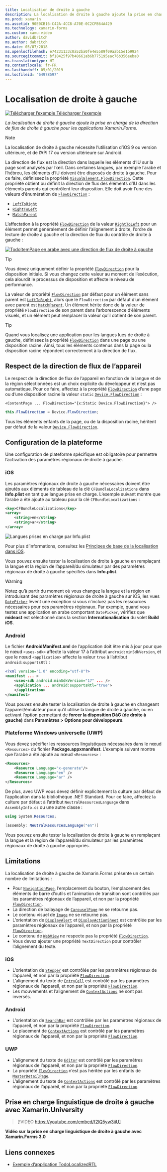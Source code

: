 ```yaml
---
title: Localisation de droite à gauche
description: La localisation de droite à gauche ajoute la prise en charge de la direction de flux de droite à gauche pour les applications Xamarin.Forms.
ms.prod: xamarin
ms.assetid: 90E0CB16-C42A-4CC8-A70E-0C2CFB64A429
ms.technology: xamarin-forms
ms.custom: xamu-video
author: davidbritch
ms.author: dabritch
ms.date: 05/07/2018
ms.openlocfilehash: e74231133c0a52ba0fe4e5589f09aab15e1b9924
ms.sourcegitcommit: bf18425f97b48661ab6b775195eac76b356eeba0
ms.translationtype: HT
ms.contentlocale: fr-FR
ms.lasthandoff: 05/01/2019
ms.locfileid: "64978597"
---
```

# <a name="right-to-left-localization"></a>Localisation de droite à gauche

[![Télécharger l’exemple](~/media/shared/download.png) Télécharger l’exemple](https://developer.xamarin.com/samples/xamarin-forms/TodoLocalizedRTL/)

_La localisation de droite à gauche ajoute la prise en charge de la direction de flux de droite à gauche pour les applications Xamarin.Forms._

> [!NOTE]
> La localisation de droite à gauche nécessite l’utilisation d’iOS 9 ou version ultérieure, et de l’API 17 ou version ultérieure sur Android.

La direction de flux est la direction dans laquelle les éléments d’IU sur la page sont analysés par l’œil. Dans certaines langues, par exemple l’arabe et l’hébreu, les éléments d’IU doivent être disposés de droite à gauche. Pour ce faire, définissez la propriété [`VisualElement.FlowDirection`](xref:Xamarin.Forms.VisualElement.FlowDirection). Cette propriété obtient ou définit la direction de flux des éléments d’IU dans les éléments parents qui contrôlent leur disposition. Elle doit avoir l’une des valeurs d’énumération de [`FlowDirection`](xref:Xamarin.Forms.FlowDirection) :

- [`LeftToRight`](xref:Xamarin.Forms.FlowDirection.LeftToRight)
- [`RightToLeft`](xref:Xamarin.Forms.FlowDirection.RightToLeft)
- [`MatchParent`](xref:Xamarin.Forms.FlowDirection.MatchParent)

L’affectation à la propriété [`FlowDirection`](xref:Xamarin.Forms.VisualElement.FlowDirection) de la valeur [`RightToLeft`](xref:Xamarin.Forms.FlowDirection.RightToLeft) pour un élément permet généralement de définir l’alignement à droite, l’ordre de lecture de droite à gauche et la direction de flux du contrôle de droite à gauche :

[![TodoItemPage en arabe avec une direction de flux de droite à gauche](rtl-images/TodoItemPage-Arabic.png "TodoItemPage en arabe avec une direction de flux de droite à gauche")](rtl-images/TodoItemPage-Arabic-Large.png#lightbox "TodoItemPage en arabe avec une direction de flux de droite à gauche")

> [!TIP]
> Vous devez uniquement définir la propriété [`FlowDirection`](xref:Xamarin.Forms.VisualElement.FlowDirection) pour la disposition initiale. Si vous changez cette valeur au moment de l’exécution, cela alourdit le processus de disposition et affecte le niveau de performance.

La valeur de propriété [`FlowDirection`](xref:Xamarin.Forms.VisualElement.FlowDirection) par défaut pour un élément sans parent est [`LeftToRight`](xref:Xamarin.Forms.FlowDirection.LeftToRight), alors que le `FlowDirection` par défaut d’un élément avec parent est [`MatchParent`](xref:Xamarin.Forms.FlowDirection.MatchParent). Un élément hérite donc de la valeur de propriété `FlowDirection` de son parent dans l’arborescence d’éléments visuels, et un élément peut remplacer la valeur qu’il obtient de son parent.

> [!TIP]
> Quand vous localisez une application pour les langues lues de droite à gauche, définissez la propriété [`FlowDirection`](xref:Xamarin.Forms.VisualElement.FlowDirection) dans une page ou une disposition racine. Ainsi, tous les éléments contenus dans la page ou la disposition racine répondent correctement à la direction de flux.

## <a name="respecting-device-flow-direction"></a>Respect de la direction de flux de l’appareil

Le respect de la direction de flux de l’appareil en fonction de la langue et de la région sélectionnées est un choix explicite du développeur et n’est pas automatique. Pour ce faire, affectez à la propriété [`FlowDirection`](xref:Xamarin.Forms.VisualElement.FlowDirection) d’une page ou d’une disposition racine la valeur `static` [`Device.FlowDirection`](xref:Xamarin.Forms.Device.FlowDirection) :

```xaml
<ContentPage ... FlowDirection="{x:Static Device.FlowDirection}"> />
```

```csharp
this.FlowDirection = Device.FlowDirection;
```

Tous les éléments enfants de la page, ou de la disposition racine, héritent par défaut de la valeur [`Device.FlowDirection`](xref:Xamarin.Forms.Device.FlowDirection).

## <a name="platform-setup"></a>Configuration de la plateforme

Une configuration de plateforme spécifique est obligatoire pour permettre l’activation des paramètres régionaux de droite à gauche.

### <a name="ios"></a>iOS

Les paramètres régionaux de droite à gauche nécessaires doivent être ajoutés aux éléments de tableau de la clé `CFBundleLocalizations` dans **Info.plist** en tant que langue prise en charge. L’exemple suivant montre que l’arabe a été ajouté au tableau pour la clé `CFBundleLocalizations` :

```xml
<key>CFBundleLocalizations</key>
<array>
    <string>en</string>
    <string>ar</string>
</array>
```

![Langues prises en charge par Info.plist](rtl-images/ios-locales.png "Langues prises en charge par Info.plist")

Pour plus d’informations, consultez les [Principes de base de la localisation dans iOS](https://docs.microsoft.com/xamarin/ios/app-fundamentals/localization/#localization-basics-in-ios).

Vous pouvez ensuite tester la localisation de droite à gauche en remplaçant la langue et la région de l’appareil/du simulateur par des paramètres régionaux de droite à gauche spécifiés dans **Info.plist**.

> [!WARNING]
> Notez qu’à partir du moment où vous changez la langue et la région en introduisant des paramètres régionaux de droite à gauche sur iOS, les vues [`DatePicker`](xref:Xamarin.Forms.DatePicker) lèvent une exception si vous n’incluez pas les ressources nécessaires pour ces paramètres régionaux. Par exemple, quand vous testez une application en arabe comportant `DatePicker`, vérifiez que **mideast** est sélectionné dans la section **Internationalisation** du volet **Build iOS**.

### <a name="android"></a>Android

Le fichier **AndroidManifest.xml** de l’application doit être mis à jour pour que le nœud `<uses-sdk>` affecte la valeur 17 à l’attribut `android:minSdkVersion`, et que le nœud `<application>` affecte la valeur `true` à l’attribut `android:supportsRtl` :

```xml
<?xml version="1.0" encoding="utf-8"?>
<manifest ... >
    <uses-sdk android:minSdkVersion="17" ... />
    <application ... android:supportsRtl="true">
    </application>
</manifest>
```

Vous pouvez ensuite tester la localisation de droite à gauche en changeant l’appareil/émulateur pour qu’il utilise la langue de droite à gauche, ou en activant l’option permettant de **forcer la disposition DàG (de droite à gauche)** dans **Paramètres > Options pour développeurs**.

### <a name="universal-windows-platform-uwp"></a>Plateforme Windows universelle (UWP)

Vous devez spécifier les ressources linguistiques nécessaires dans le nœud `<Resources>` du fichier **Package.appxmanifest**. L’exemple suivant montre que l’arabe a été ajouté au nœud `<Resources>` :

```xml
<Resources>
    <Resource Language="x-generate"/>
    <Resource Language="en" />
    <Resource Language="ar" />
</Resources>
```

De plus, avec UWP vous devez définir explicitement la culture par défaut de l’application dans la bibliothèque .NET Standard. Pour ce faire, affectez la culture par défaut à l’attribut `NeutralResourcesLanguage` dans `AssemblyInfo.cs` ou une autre classe :

```csharp
using System.Resources;

[assembly: NeutralResourcesLanguage("en")]
```

Vous pouvez ensuite tester la localisation de droite à gauche en remplaçant la langue et la région de l’appareil/du simulateur par les paramètres régionaux de droite à gauche appropriés.

## <a name="limitations"></a>Limitations

La localisation de droite à gauche de Xamarin.Forms présente un certain nombre de limitations :

- Pour [`NavigationPage`](xref:Xamarin.Forms.NavigationPage), l’emplacement du bouton, l’emplacement des éléments de barre d’outils et l’animation de transition sont contrôlés par les paramètres régionaux de l’appareil, et non par la propriété [`FlowDirection`](xref:Xamarin.Forms.VisualElement.FlowDirection).
- La direction de balayage de [`CarouselPage`](xref:Xamarin.Forms.CarouselPage) ne se retourne pas.
- Le contenu visuel de [`Image`](xref:Xamarin.Forms.Image) ne se retourne pas.
- L’orientation de [`DisplayAlert`](xref:Xamarin.Forms.Page.DisplayAlert(System.String,System.String,System.String)) et [`DisplayActionSheet`](xref:Xamarin.Forms.Page.DisplayActionSheet(System.String,System.String,System.String,System.String[])) est contrôlée par les paramètres régionaux de l’appareil, et non par la propriété [`FlowDirection`](xref:Xamarin.Forms.VisualElement.FlowDirection).
- Le contenu de [`WebView`](xref:Xamarin.Forms.WebView) ne respecte pas la propriété [`FlowDirection`](xref:Xamarin.Forms.VisualElement.FlowDirection).
- Vous devez ajouter une propriété `TextDirection` pour contrôler l’alignement du texte.

### <a name="ios"></a>iOS

- L’orientation de [`Stepper`](xref:Xamarin.Forms.Stepper) est contrôlée par les paramètres régionaux de l’appareil, et non par la propriété [`FlowDirection`](xref:Xamarin.Forms.VisualElement.FlowDirection).
- L’alignement du texte de [`EntryCell`](xref:Xamarin.Forms.EntryCell) est contrôlé par les paramètres régionaux de l’appareil, et non par la propriété [`FlowDirection`](xref:Xamarin.Forms.VisualElement.FlowDirection).
- Les mouvements et l’alignement de [`ContextActions`](xref:Xamarin.Forms.Cell.ContextActions) ne sont pas inversés.

### <a name="android"></a>Android

- L’orientation de [`SearchBar`](xref:Xamarin.Forms.SearchBar) est contrôlée par les paramètres régionaux de l’appareil, et non par la propriété [`FlowDirection`](xref:Xamarin.Forms.VisualElement.FlowDirection).
- Le placement de [`ContextActions`](xref:Xamarin.Forms.Cell.ContextActions) est contrôlé par les paramètres régionaux de l’appareil, et non par la propriété [`FlowDirection`](xref:Xamarin.Forms.VisualElement.FlowDirection).

### <a name="uwp"></a>UWP

- L’alignement du texte de [`Editor`](xref:Xamarin.Forms.Editor) est contrôlé par les paramètres régionaux de l’appareil, et non par la propriété [`FlowDirection`](xref:Xamarin.Forms.VisualElement.FlowDirection).
- La propriété [`FlowDirection`](xref:Xamarin.Forms.VisualElement.FlowDirection) n’est pas héritée par les enfants de [`MasterDetailPage`](xref:Xamarin.Forms.MasterDetailPage).
- L’alignement du texte de [`ContextActions`](xref:Xamarin.Forms.Cell.ContextActions) est contrôlé par les paramètres régionaux de l’appareil, et non par la propriété [`FlowDirection`](xref:Xamarin.Forms.VisualElement.FlowDirection).

## <a name="right-to-left-language-support-with-xamarinuniversity"></a>Prise en charge linguistique de droite à gauche avec Xamarin.University

> [!VIDEO https://youtube.com/embed/f2lQ5yw3iiU]

**Vidéo sur la prise en charge linguistique de droite à gauche avec Xamarin.Forms 3.0**

## <a name="related-links"></a>Liens connexes

- [Exemple d’application TodoLocalizedRTL](https://developer.xamarin.com/samples/xamarin-forms/TodoLocalizedRTL/)
